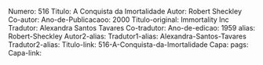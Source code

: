 Numero: 516
Titulo: A Conquista da Imortalidade
Autor: Robert Sheckley
Co-autor: 
Ano-de-Publicacaoo: 2000
Titulo-original: Immortality Inc
Tradutor: Alexandra Santos Tavares
Co-tradutor: 
Ano-de-edicao: 1959
alias: Robert-Sheckley
Autor2-alias: 
Tradutor1-alias: Alexandra-Santos-Tavares
Tradutor2-alias: 
Titulo-link: 516-A-Conquista-da-Imortalidade
Capa: 
pags: 
Capa-link: